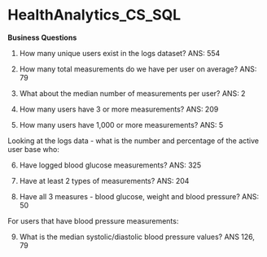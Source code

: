 # HealthAnalytics_CS_SQL
**Business Questions**
1. How many unique users exist in the logs dataset?
ANS: 554

2. How many total measurements do we have per user on average?
ANS: 79

3. What about the median number of measurements per user?
ANS: 2

4. How many users have 3 or more measurements?
ANS: 209

5. How many users have 1,000 or more measurements?
ANS: 5

Looking at the logs data - what is the number and percentage of the active user base who:

6. Have logged blood glucose measurements?
ANS: 325

7. Have at least 2 types of measurements?
ANS: 204

8. Have all 3 measures - blood glucose, weight and blood pressure?
ANS: 50

For users that have blood pressure measurements:

9. What is the median systolic/diastolic blood pressure values?
ANS 126, 79
